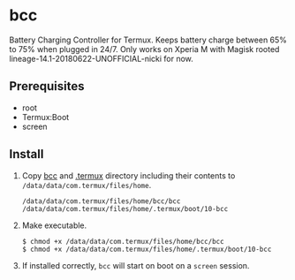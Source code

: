# bcc

Battery Charging Controller for Termux. Keeps battery charge between 65% to 75% when plugged in 24/7. Only works on Xperia M with Magisk rooted lineage-14.1-20180622-UNOFFICIAL-nicki for now.

## Prerequisites

- root
- Termux:Boot
- screen

## Install

1. Copy [bcc](bcc) and [.termux](.termux) directory including their contents to `/data/data/com.termux/files/home`.

    ```
    /data/data/com.termux/files/home/bcc/bcc
    /data/data/com.termux/files/home/.termux/boot/10-bcc
    ```

2. Make executable.

    ```
    $ chmod +x /data/data/com.termux/files/home/bcc/bcc
    $ chmod +x /data/data/com.termux/files/home/.termux/boot/10-bcc
    ```
    
3. If installed correctly, `bcc` will start on boot on a `screen` session.
